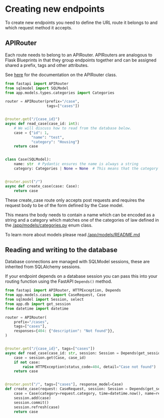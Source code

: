 # Creating new endpoints
To create new endpoints you need to define the URL route it belongs to and which request method it accepts.

## APIRouter
Each route needs to belong to an APIRouter. APIRouters are analogous to Flask Blueprints in that they group endpoints
together and can be assigned shared a prefix, tags and other attributes.

See [here](https://fastapi.tiangolo.com/reference/apirouter/) for the documentation on the APIRouter class.

```python
from fastapi import APIRouter
from sqlmodel import SQLModel
from app.models.types.categories import Categories

router = APIRouter(prefix="/case",
                   tags=["cases"])


@router.get("/{case_id}")
async def read_case(case_id: int):
    # We will discuss how to read from the database below.
    case = {"id": 1,
            "name": "test",
            "category": "Housing"}
    return case


class Case(SQLModel):
    name: str  # Pydantic ensures the name is always a string
    category: Categories | None = None  # This means that the category must be of the type Categories or None


@router.post("/")
async def create_case(case: Case):
    return case
```
These create_case route only accepts post requests and requires the request body to be of the form defined by
the Case model. 

This means the body needs to contain a name which can be encoded as a string and a category which 
matches one of the categories of law defined in the [/app/models/categories.py](../models/types/categories.py) enum class.

To learn more about models please read [/app/models/README.md](../models/README.md)

## Reading and writing to the database
Database connections are managed with SQLModel sessions, these are inherited from SQLAlchemy sessions.

If your endpoint depends on a database session you can pass this into your routing function using the 
FastAPI `Depends()` method.

```python
from fastapi import APIRouter, HTTPException, Depends
from app.models.cases import CaseRequest, Case
from sqlmodel import Session, select
from app.db import get_session
from datetime import datetime

router = APIRouter(
    prefix="/cases",
    tags=["cases"],
    responses={404: {"description": "Not found"}},
)


@router.get("/{case_id}", tags=["cases"])
async def read_case(case_id: str, session: Session = Depends(get_session)):
    case = session.get(Case, case_id)
    if not case:
        raise HTTPException(status_code=404, detail="Case not found")
    return case


@router.post("/", tags=["cases"], response_model=Case)
def create_case(request: CaseRequest, session: Session = Depends(get_session)):
    case = Case(category=request.category, time=datetime.now(), name=request.name, id=1)
    session.add(case)
    session.commit()
    session.refresh(case)
    return case
```